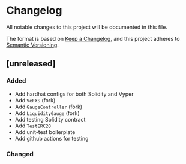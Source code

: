 # Changelog

All notable changes to this project will be documented in this file.

The format is based on [Keep a Changelog](https://keepachangelog.com/en/1.0.0/),
and this project adheres to [Semantic Versioning](https://semver.org/spec/v2.0.0.html).

## [unreleased]

### Added

- Add hardhat configs for both Solidity and Vyper
- Add `VeFXS` (fork)
- Add `GaugeController` (fork)
- Add `LiquidityGauge` (fork)
- Add testing Solidity contract
- Add `TestERC20`
- Add unit-test boilerplate
- Add github actions for testing

### Changed
